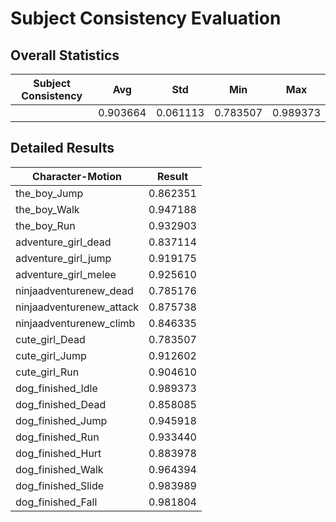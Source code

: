 # Subject Consistency Evaluation

## Overall Statistics

| Subject Consistency | Avg         | Std         | Min         | Max         |
|---------------------|-------------|-------------|-------------|-------------|
|                     | 0.903664    | 0.061113    | 0.783507    | 0.989373    |

## Detailed Results

| Character-Motion                 | Result        |
|----------------------------------|---------------|
| the_boy_Jump                     | 0.862351    |
| the_boy_Walk                     | 0.947188    |
| the_boy_Run                      | 0.932903    |
| adventure_girl_dead              | 0.837114    |
| adventure_girl_jump              | 0.919175    |
| adventure_girl_melee             | 0.925610    |
| ninjaadventurenew_dead           | 0.785176    |
| ninjaadventurenew_attack         | 0.875738    |
| ninjaadventurenew_climb          | 0.846335    |
| cute_girl_Dead                   | 0.783507    |
| cute_girl_Jump                   | 0.912602    |
| cute_girl_Run                    | 0.904610    |
| dog_finished_Idle                | 0.989373    |
| dog_finished_Dead                | 0.858085    |
| dog_finished_Jump                | 0.945918    |
| dog_finished_Run                 | 0.933440    |
| dog_finished_Hurt                | 0.883978    |
| dog_finished_Walk                | 0.964394    |
| dog_finished_Slide               | 0.983989    |
| dog_finished_Fall                | 0.981804    |
